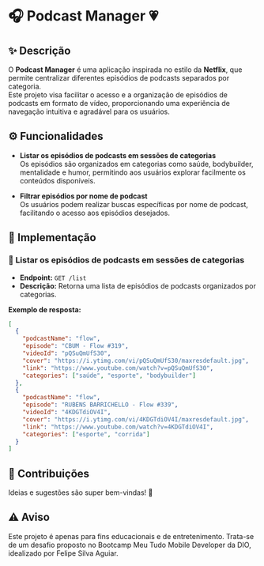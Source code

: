 # 🎧 Podcast Manager 💗

## ✨ Descrição

O **Podcast Manager** é uma aplicação inspirada no estilo da **Netflix**, que permite centralizar diferentes episódios de podcasts separados por categoria.  
Este projeto visa facilitar o acesso e a organização de episódios de podcasts em formato de vídeo, proporcionando uma experiência de navegação intuitiva e agradável para os usuários.


## ⚙️ Funcionalidades

- **Listar os episódios de podcasts em sessões de categorias**  
  Os episódios são organizados em categorias como saúde, bodybuilder, mentalidade e humor, permitindo aos usuários explorar facilmente os conteúdos disponíveis.

- **Filtrar episódios por nome de podcast**  
  Os usuários podem realizar buscas específicas por nome de podcast, facilitando o acesso aos episódios desejados.


## 🚀 Implementação

### 📂 Listar os episódios de podcasts em sessões de categorias

- **Endpoint:** `GET /list`  
- **Descrição:** Retorna uma lista de episódios de podcasts organizados por categorias.

**Exemplo de resposta:**

```json
[
  {
    "podcastName": "flow",
    "episode": "CBUM - Flow #319",
    "videoId": "pQSuQmUfS30",
    "cover": "https://i.ytimg.com/vi/pQSuQmUfS30/maxresdefault.jpg",
    "link": "https://www.youtube.com/watch?v=pQSuQmUfS30",
    "categories": ["saúde", "esporte", "bodybuilder"]
  },
  {
    "podcastName": "flow",
    "episode": "RUBENS BARRICHELLO - Flow #339",
    "videoId": "4KDGTdiOV4I",
    "cover": "https://i.ytimg.com/vi/4KDGTdiOV4I/maxresdefault.jpg",
    "link": "https://www.youtube.com/watch?v=4KDGTdiOV4I",
    "categories": ["esporte", "corrida"]
  }
]
```

## 🤝 Contribuições  
Ideias e sugestões são super bem-vindas! 🌷

## ⚠️ Aviso  
Este projeto é apenas para fins educacionais e de entretenimento. Trata-se de um desafio proposto no Bootcamp Meu Tudo Mobile Developer da DIO, idealizado por Felipe Silva Aguiar.

